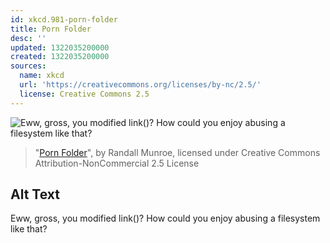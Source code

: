 ```yaml
---
id: xkcd.981-porn-folder
title: Porn Folder
desc: ''
updated: 1322035200000
created: 1322035200000
sources:
  name: xkcd
  url: 'https://creativecommons.org/licenses/by-nc/2.5/'
  license: Creative Commons 2.5
---
```

![Eww, gross, you modified link()? How could you enjoy abusing a filesystem like that?](https://imgs.xkcd.com/comics/porn_folder.png)
> "[Porn Folder](https://xkcd.com/981/)", by Randall Munroe, licensed under Creative Commons Attribution-NonCommercial 2.5 License

## Alt Text
Eww, gross, you modified link()? How could you enjoy abusing a filesystem like that?

